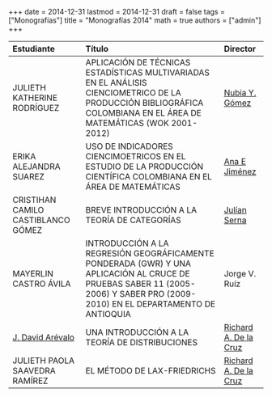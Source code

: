 +++
date      = 2014-12-31
lastmod   = 2014-12-31
draft     = false
tags      = ["Monografías"]
title     = "Monografías 2014"
math      = true
authors = ["admin"]
+++



Estudiante | Título | Director 
:----------| :---------- | :----------
JULIETH KATHERINE RODRÍGUEZ| APLICACIÓN DE TÉCNICAS ESTADÍSTICAS MULTIVARIADAS EN EL ANÁLISIS CIENCIOMETRICO DE LA PRODUCCIÓN BIBLIOGRÁFICA COLOMBIANA EN EL ÁREA DE MATEMÁTICAS (WOK 2001-2012)| [Nubia Y. Gómez](https://matematicas.netlify.app/authors/gomez-n/)
ERIKA ALEJANDRA SUAREZ | USO DE INDICADORES CIENCIMOETRICOS EN EL ESTUDIO DE LA PRODUCCIÓN CIENTÍFICA COLOMBIANA EN EL ÁREA DE MATEMÁTICAS| [Ana E Jiménez](https://matematicas.netlify.app/authors/jimenez-a/)
CRISTIHAN CAMILO CASTIBLANCO GÓMEZ| BREVE INTRODUCCIÓN A LA TEORÍA DE CATEGORÍAS| [Julían Serna](https://matematicas.netlify.app/authors/serna-j/)
MAYERLIN CASTRO ÁVILA | INTRODUCCIÓN A LA REGRESIÓN GEOGRÁFICAMENTE PONDERADA (GWR) Y UNA APLICACIÓN AL CRUCE DE PRUEBAS SABER 11 (2005-2006) Y SABER PRO (2009-2010) EN EL DEPARTAMENTO DE ANTIOQUIA | Jorge V. Ruíz
[J. David Arévalo](https://matematicas.netlify.app/authors/arevalo-d/) | UNA INTRODUCCIÓN A LA TEORÍA DE DISTRIBUCIONES| [Richard A. De la Cruz](https://matematicas.netlify.app/authors/delacruz-r/)
JULIETH PAOLA SAAVEDRA RAMÍREZ| EL MÉTODO DE LAX-FRIEDRICHS|  [Richard A. De la Cruz](https://matematicas.netlify.app/authors/delacruz-r/)
